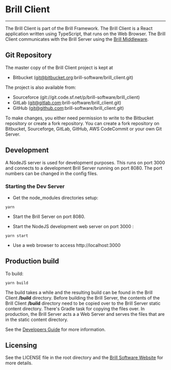# Brill Client

---

The Brill Client is part of the Brill Framework. The Brill Client is a React application 
written using TypeScript, that runs on the Web Browser. The Brill Client communicates with
the Brill Server using the [Brill Middleware](https://brill.software/brill_software/middleware "Brill Middleware").

## Git Repository

The master copy of the Brill Client project is kept at 

- Bitbucket (git@bitbucket.org:brill-software/brill_client.git)

The project is also available from:

- Sourceforce (git://git.code.sf.net/p/brill-software/brill_client)
- GitLab (git@gitlab.com:brill-software/brill_client.git)
- GitHub (git@github.com:brill-software/brill_client.git)

To make changes, you either need permission to write to the Bitbucket repository or create a fork repository.
You can create a fork repository on Bitbucket, Sourceforge, GitLab, GitHub, AWS CodeCommit or your own Git Server.

## Development

A NodeJS server is used for development purposes. This runs on port 3000 and connects to a
development Brill Server running on port 8080. The port numbers can be changed in the config files.

### Starting the Dev Server

- Get the node_modules directories setup:
```
yarn
```

- Start the Brill Server on port 8080.

- Start the NodeJS development web server on port 3000 :
```
yarn start
```

- Use a web browser to access http://localhost:3000

## Production build

To build:
```
yarn build
```

The build takes a while and the resulting build can be found in the Brill Client **/build** directory. Before building the Brill Server,
the contents of the Brill Client **/build** directory need to be copied over to the Brill Server static content directory. There's Gradle 
task for copying the files over. In production, the Brill Server acts a a Web Server and serves the files that are in the static
content directory. 

See the [Developers Guide](https://www.brill.software/brill_software/developers_guide "Developers Guide") for more information.

## Licensing

See the LICENSE file in the root directory and the [Brill Software Website](https://www.brill.software "Brill Software") for more details.
